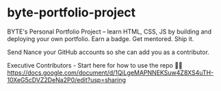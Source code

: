 # byte-portfolio-project
BYTE's Personal Portfolio Project – learn HTML, CSS, JS by building and deploying your own portfolio. Earn a badge. Get mentored. Ship it.

Send Nance your GitHub accounts so she can add you as a contributor.

Executive Contributors - Start here for how to use the repo 🐣✨
https://docs.google.com/document/d/1QiLgeMAPNNEKSuw4Z8XS4uTH-10XeG5cDVZ2DeNa2P0/edit?usp=sharing
